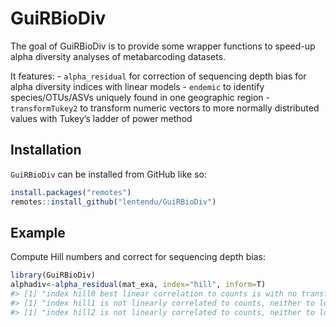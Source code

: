 
<!-- README.md is generated from README.Rmd. Please edit that file -->

# GuiRBioDiv

<!-- badges: start -->
<!-- badges: end -->

The goal of GuiRBioDiv is to provide some wrapper functions to speed-up
alpha diversity analyses of metabarcoding datasets.

It features: - `alpha_residual` for correction of sequencing depth bias
for alpha diversity indices with linear models - `endemic` to identify
species/OTUs/ASVs uniquely found in one geographic region -
`transformTukey2` to transform numeric vectors to more normally
distributed values with Tukey’s ladder of power method

## Installation

`GuiRBioDiv` can be installed from GitHub like so:

``` r
install.packages("remotes")
remotes::install_github("lentendu/GuiRBioDiv")
```

## Example

Compute Hill numbers and correct for sequencing depth bias:

``` r
library(GuiRBioDiv)
alphadiv<-alpha_residual(mat_exa, index="hill", inform=T)
#> [1] "index hill0 best linear correlation to counts is with no transformation: Adj. R2 = 0.49 ;  p.value = 1.46e-02"
#> [1] "index hill1 is not linearly correlated to counts, neither to log or sqrt transformed counts"
#> [1] "index hill2 is not linearly correlated to counts, neither to log or sqrt transformed counts"
```
